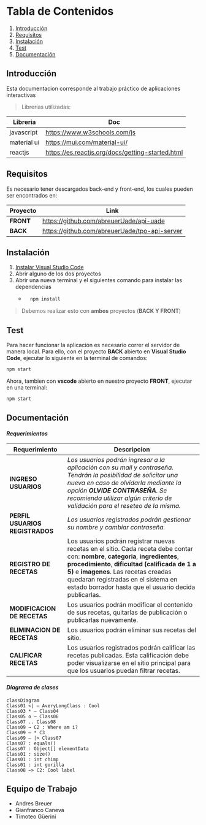 # Tabla de Contenidos
1. [Introducción](#introduction)
2. [Requisitos](#requirements)
3. [Instalación](#Instalación)
4. [Test](#Test)
4. [Documentación](#doc)


## Introducción
Esta documentacion corresponde al trabajo práctico de aplicaciones interactivas

> Librerias utilizadas:

| Libreria | Doc |
| ------ | ------ |
|javascript| https://www.w3schools.com/js |
| material ui | https://mui.com/material-ui/ |
| reactjs | https://es.reactjs.org/docs/getting-started.html |

## Requisitos
Es necesario tener descargados back-end y front-end, los cuales pueden ser encontrados en: 

| Proyecto | Link |
| ------ | ------ |
| **FRONT** | https://github.com/abreuerUade/api-uade |
| **BACK** | https://github.com/abreuerUade/tpo-api-server |


## Instalación
1. [Instalar Visual Studio Code](https://code.visualstudio.com)
2. Abrir alguno de los dos proyectos  
3. Abrir una nueva terminal y el siguientes comando para instalar las dependencias 
    - ```sh
        npm install        
        ``` 
> Debemos realizar esto con **ambos** proyectos (**BACK Y FRONT**)

## Test

Para hacer funcionar la aplicación es necesario correr el servidor de manera local. Para ello, con el proyecto **BACK** abierto en 
**Visual Studio Code**, ejecutar lo siguiente en la terminal de comandos:
```sh
npm start
```

Ahora, tambien con **vscode** abierto en nuestro proyecto **FRONT**, ejecutar en una terminal:

```sh
npm start
```

## Documentación
#### *Requerimientos*

| Requerimiento | Descripcion |
| ------------- | ----------- |
| **INGRESO USUARIOS** | *Los usuarios podrán ingresar a la aplicación con su mail y contraseña. Tendrán la posibilidad de solicitar una nueva en caso de olvidarla mediante la opción **OLVIDE CONTRASEÑA**. Se recomienda utilizar algún criterio de validación para el reseteo de la misma.* |
| **PERFIL USUARIOS REGISTRADOS**| *Los usuarios registrados podrán gestionar su nombre y cambiar contraseña.*|
| **REGISTRO DE RECETAS** | Los usuarios podrán registrar nuevas recetas en el sitio. Cada receta debe contar con: **nombre**, **categoria**, **ingredientes**, **procedimiento**, **dificultad (calificada de 1 a 5)** e **imagenes**. Las recetas creadas quedaran registradas en el sistema en estado borrador hasta que el usuario decida publicarlas.
| **MODIFICACION DE RECETAS** |  Los usuarios podrán modificar el contenido de sus recetas, quitarlas de publicación o publicarlas nuevamente.|
|**ELIMINACION DE RECETAS**| Los usuarios podrán eliminar sus recetas del sitio.|
|**CALIFICAR RECETAS**| Los usuarios registrados podrán calificar las recetas publicadas. Esta calificación debe poder visualizarse en el sitio principal para que los usuarios puedan filtrar recetas.|

#### *Diagrama de clases*

```mermaid
classDiagram
Class01 <| — AveryLongClass : Cool
Class03 * — Class04
Class05 o — Class06
Class07 .. Class08
Class09 → C2 : Where am i?
Class09 — * C3
Class09 — |> Class07
Class07 : equals()
Class07 : Object[] elementData
Class01 : size()
Class01 : int chimp
Class01 : int gorilla
Class08 ←> C2: Cool label
```
 
## Equipo de Trabajo
- Andres Breuer
- Gianfranco Caneva
- Timoteo Güerini

